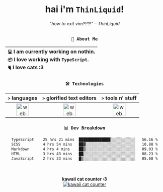 <div align="center">
  
  # hai i'm `ThinLiquid`!
  ###### "how to exit vim?!!?!" – ThinLiquid
  
  ### `👤 About Me`

  | `💻`  I am currently working on **nothin**.<br/>`📦`  I love working with `TypeScript`.</br>`🐈`  I love cats :3 |
  |:---|

  
  ### `🛠️ Technologies`
  
  | `>` **languages**  | `>` **glorified text editors** | `>` **tools n' stuff** |
  |:------------------:|:------------------------------:|:----------------------:|
  | <img src="https://skillicons.dev/icons?i=ts,js,react" alt="web dev" height="40"/> | <img src="https://skillicons.dev/icons?i=vscode,neovim" alt="web dev" height="40"/> | <img src="https://skillicons.dev/icons?i=bash,git" alt="web dev" height="40"/> |
  
  ### `📊 Dev Breakdown`
  
  <!--START_SECTION:waka-->

```txt
TypeScript    25 hrs 21 mins  ██████████████░░░░░░░░░░░   56.16 %
SCSS          4 hrs 54 mins   ██▓░░░░░░░░░░░░░░░░░░░░░░   10.88 %
Markdown      4 hrs 4 mins    ██▒░░░░░░░░░░░░░░░░░░░░░░   09.03 %
HTML          3 hrs 43 mins   ██░░░░░░░░░░░░░░░░░░░░░░░   08.23 %
JavaScript    2 hrs 33 mins   █▒░░░░░░░░░░░░░░░░░░░░░░░   05.68 %
```

<!--END_SECTION:waka-->
  
  <br/><br/>
  <b>kawaii cat counter :3</b><br/>
  [![kawaii cat counter](https://count.getloli.com/get/@ThinLiquid?theme=moebooru)](https://moe-counter.glitch.me)
</div>
